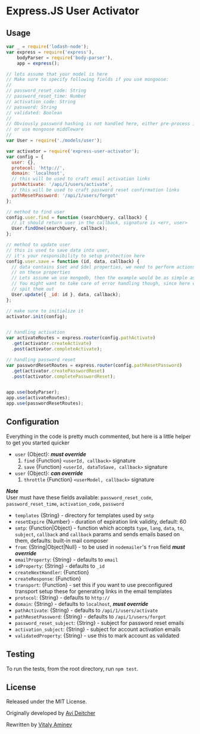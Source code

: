 # Express.JS User Activator

## Usage

```js
var _ = require('lodash-node');
var express = require('express'),
    bodyParser = require('body-parser'),
    app = express();

// lets assume that your model is here
// Make sure to specify following fields if you use mongoose:
//
// password_reset_code: String
// password_reset_time: Number
// activation_code: String
// password: String
// validated: Boolean
//
// Obviously password hashing is not handled here, either pre-process it yourself,
// or use mongoose middleware
//
var User = require('./models/user');

var activator = require('express-user-activator');
var config = {
  user: {},
  protocol: 'http://',
  domain: 'localhost',
  // this will be used to craft email activation links
  pathActivate: '/api/1/users/activate',
  // this will be used to craft password reset confirmation links
  pathResetPassword: '/api/1/users/forgot'
};

// method to find user
config.user.find = function (searchQuery, callback) {
  // it should return user in the callback, signature is <err, user>
  User.findOne(searchQuery, callback);
};

// method to update user
// this is used to save data into user,
// it's your responsibility to setup protection here
config.user.save = function (id, data, callback) {
  // data contains $set and $del properties, we need to perform actions based
  // on these properties
  // Lets assume we use mongodb, then the example would be as simple as this:
  // You might want to take care of error handling though, since here we just
  // spit them out
  User.update({ _id: id }, data, callback);
};

// make sure to initialize it
activator.init(config);


// handling activation
var activateRoutes = express.router(config.pathActivate)
  .get(activator.createActivate)
  .post(activator.completeActivate);

// handling password reset
var passwordResetRoutes = express.router(config.pathResetPassword)
  .get(activator.createPasswordReset)
  .post(activator.completePasswordReset);


app.use(bodyParser);
app.use(activateRoutes);
app.use(passwordResetRoutes);

```

## Configuration

Everything in the code is pretty much commented, but here is a little helper
to get you started quicker

* `user` {Object}: ***must override***
  1. `find` {Function}  `<userId, callback>` signature
  2. `save` {Function}  `<userId, dataToSave, callback>` signature
* `user` {Object}: ***can override***
  1. `throttle` {Function}  `<userModel, callback>` signature

***Note***  
User must have these fields available: `password_reset_code`, `password_reset_time`,
`activation_code`, `password`  

* `templates` {String} - directory for templates used by `smtp`
* `resetExpire` {Number} - duration of expiration link validity, default: 60
* `smtp`: {Function|Object} - function which accepts `type`, `lang`, `data`, `to`, `subject`, `callback`
  and `callback` params and sends emails based on them, defaults: built-in mail composer
* `from`: {String|Object|Null} - to be used in `nodemailer`'s `from` field ***must override***
* `emailProperty`: {String} - defaults to `email`
* `idProperty`: {String} - defaults to `_id`
* `createNextHandler`: {Function}
* `createResponse`: {Function}
* `transport`: {Function} - set this if you want to use preconfigured transport
 setup these for generating links in the email templates
* `protocol`: {String} - defaults to `http://`
* `domain`: {String} - defaults to `localhost`, ***must override***
* `pathActivate`: {String} - defaults to `/api/1/users/activate`
* `pathResetPassword`: {String} - defaults to `/api/1/users/forgot`
* `password_reset_subject`: {String} - subject for password reset emails
* `activation_subject`: {String} - subject for account activation emails
* `validatedProperty`: {String} - use this to mark account as validated


## Testing
To run the tests, from the root directory, run `npm test`.

## License
Released under the MIT License.

Originally developed by [Avi Deitcher](https://github.com/deitch)

Rewritten by [Vitaly Aminev](https://github.com/AVVS)
